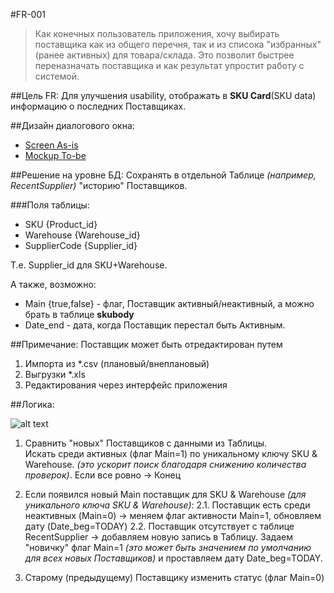 #FR-001
> Как конечных пользователь приложения, хочу выбирать поставщика как из общего перечня, так и из списока "избранных" (ранее активных) для товара/склада. Это позволит быстрее переназначать поставщика и как результат упростит работу с системой.

##Цель FR:
Для улучшения usability, отображать в __SKU Card__(SKU data) информацию о последних Поставщиках.

##Дизайн диалогового окна:
- [Screen As-is](https://photos-4.dropbox.com/t/2/AADlk2ntM2M6k49E2s1zYbBZznLa1J_eCR8gIQmY9_ZfBQ/12/450548831/png/32x32/1/_/1/2/SuppliersAsIs.PNG/EKau9dEDGCQgBygH/kFie2qLuLNve01eTDs5moc4E6f3SBjvGO02b3tC53w8?size=1024x768&size_mode=2)
- [Mockup To-be](https://www.dropbox.com/s/6f4vn3x198uewjo/SuppliersFB_v0.1.PNG?dl=0)

##Решение на уровне БД:
Сохранять в отдельной Таблице _(например, RecentSupplier)_ "историю" Поставщиков.

###Поля таблицы:
- SKU {Product_id} 
- Warehouse {Warehouse_id} 
- SupplierCode {Supplier_id} 

Т.е. Supplier_id для SKU+Warehouse. 

А также, возможно:
- Main {true,false} - флаг, Поставщик активный/неактивный, а можно брать в таблице __skubody__
- Date_end - дата, когда Поставщик перестал быть Активным.

##Примечание:
Поставщик может быть отредактирован путем

1. Импорта из *.csv (плановый/внеплановый)
2. Выгрузки *.xls
3. Редактирования через интерфейс приложения

##Логика:

![alt text](https://photos-4.dropbox.com/t/2/AABIXcYPYrKt05ri3m-ZuGC0VxRNVzrwkEi0g-egVQ8iIQ/12/450548831/png/32x32/1/_/1/2/RecentSupplierLogicv1.PNG/EKau9dEDGCQgBygH/Isk9SLg1sATHrfFScrbHdDLK5clCEjM8IvsvMlcVYjE?size=1024x768&size_mode=2 "Logo Title Text 1")

1. Сравнить "новых" Поставщиков c данными из Таблицы. 
<br>Искать среди активных (флаг Main=1) по уникальному ключу SKU & Warehouse. _(это ускорит поиск благодаря снижению количества проверок)_.
Если все ровно -> Конец
2. Если появился новый Main поставщик для SKU & Warehouse _(для уникального ключа SKU & Warehouse)_:
2.1. Поставщик есть среди неактивных (Main=0) -> меняем флаг активности Main=1, обновляем дату (Date_beg=TODAY)
2.2. Поставщик отсутствует с таблице RecentSupplier  -> добавляем новую запись в Таблицу. Задаем "новичку" флаг Main=1 _(это может быть значением по умолчанию для всех новых Поставщиков)_ и проставляем дату Date_beg=TODAY.

3. Старому (предыдущему) Поставщику изменить статус (флаг Main=0)
